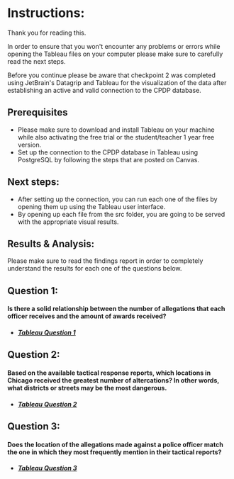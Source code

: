 # Instructions:

Thank you for reading this.

In order to ensure that you won't encounter any problems or errors 
while opening the Tableau files on your computer please make sure to
carefully read the next steps.

Before you continue please be aware that checkpoint 2 was completed 
using JetBrain's Datagrip and Tableau for the visualization of the data after establishing an active and valid 
connection to the CPDP database.

## Prerequisites
- Please make sure to download and install Tableau on your machine while also activating the free trial or the student/teacher 1 year free version.
- Set up the connection to the CPDP database in Tableau using PostgreSQL by following the steps that are posted on Canvas.

## Next steps:
- After setting up the connection, you can run each one of the files by opening them up using the Tableau user interface. 
- By opening up each file from the src folder, you are going to be served with the appropriate visual results.

## Results & Analysis:
Please make sure to read the findings report in order to completely understand the results for each one of the questions below.

## Question 1:
#### Is there a solid relationship between the number of allegations that each officer receives and the amount of awards received?
- ##### [Tableau Question 1](src/question_1.twb)

## Question 2:
#### Based on the available tactical response reports, which locations in Chicago received the greatest number of altercations? In other words, what districts or streets may be the most dangerous.
- ##### [Tableau Question 2](src/question_2.twb)

## Question 3:
#### Does the location of the allegations made against a police officer match the one in which they most frequently mention in their tactical reports?
- ##### [Tableau Question 3](src/question_3.twb)
